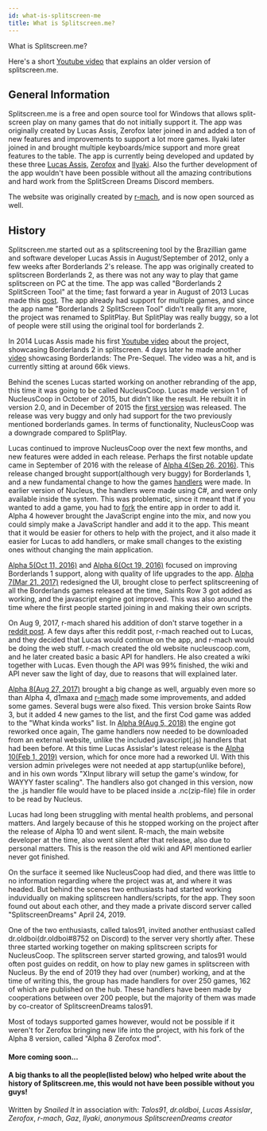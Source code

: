 ```yaml
---
id: what-is-splitscreen-me
title: What is Splitscreen.me?
---
```


What is Splitscreen.me?

Here's a short [Youtube video](https://www.youtube.com/watch?v=jbituCgu3Bc) that explains an older version of splitscreen.me.

## General Information
Splitscreen.me is a free and open source tool for Windows that allows split-screen play on many games that do not initially support it. The app was originally created by Lucas Assis, Zerofox later joined in and added a ton of new features and improvements to support a lot more games. Ilyaki later joined in and brought multiple keyboards/mice support and more great features to the table. The app is currently being developed and updated by these three [Lucas Assis](https://github.com/lucasassislar), [Zerofox](https://github.com/ZeroFox5866) and [Ilyaki](https://github.com/ilyaki). 
Also the further development of the app wouldn't have been possible without all the amazing contributions and hard work from the SplitScreen Dreams Discord members.

The website was originally created by [r-mach](https://github.com/r-mach), and is now open sourced as well.

## History
Splitscreen.me started out as a splitscreening tool by the Brazillian game and software developer Lucas Assis in August/September of 2012, only a few weeks after Borderlands 2's release. The app was originally created to splitscreen Borderlands 2, as there was not any way to play that game splitscreen on PC at the time. The app was called "Borderlands 2 SplitScreen Tool" at the time; fast forward a year in August of 2013 Lucas made this [post](https://steamcommunity.com/app/49520/discussions/0/864977025916708574/). The app already had support for multiple games, and since the app name "Borderlands 2 SplitScreen Tool" didn't really fit any more, the project was renamed to SplitPlay. But SplitPlay was really buggy, so a lot of people were still using the original tool for borderlands 2.

In 2014 Lucas Assis made his first [Youtube video](https://www.youtube.com/watch?v=rFLCTIJHxQI) about the project, showcasing Borderlands 2 in splitscreen. 4 days later he made another [video](https://www.youtube.com/watch?v=GBdW1qzRUbQ) showcasing Borderlands: The Pre-Sequel. The video was a hit, and is currently sitting at around 66k views.

Behind the scenes Lucas started working on another rebranding of the app, this time it was going to be called NucleusCoop. Lucas made version 1 of NucleusCoop in October of 2015, but didn't like the result. He rebuilt it in version 2.0, and in December of 2015 the [first version](https://github.com/lucasassislar/nucleuscoop/releases/tag/v2.0-alpha-1) was released. The release was very buggy and only had support for the two previously mentioned borderlands games. In terms of functionality, NucleusCoop was a downgrade compared to SplitPlay. 

Lucas continued to improve NucleusCoop over the next few months, and new features were added in each release. Perhaps the first notable update came in September of 2016 with the release of [Alpha 4(Sep 26, 2016)](https://github.com/lucasassislar/nucleuscoop/releases/tag/v2.0-alpha-4). This release changed brought support(although very buggy) for Borderlands 1, and a new fundamental change to how the games [handlers](https://www.splitscreen.me/docs/handlers/) were made. In earlier version of Nucleus, the handlers were made using C#, and were only available inside the system. This was problematic, since it meant that if you wanted to add a game, you had to [fork](https://help.github.com/en/github/getting-started-with-github/fork-a-repo) the entire app in order to add it. Alpha 4 however brought the JavaScript engine into the mix, and now you could simply make a JavaScript handler and add it to the app. This meant that it would be easier for others to help with the project, and it also made it easier for Lucas to add handlers, or make small changes to the existing ones without changing the main application. 

[Alpha 5(Oct 11, 2016)](https://github.com/lucasassislar/nucleuscoop/releases/tag/v2.0-alpha-5) and [Alpha 6(Oct 19, 2016)](https://github.com/lucasassislar/nucleuscoop/releases/tag/v2.0-alpha-6) focused on improving Borderlands 1 support, along with quality of life upgrades to the app. [Alpha 7(Mar 21, 2017)](https://github.com/lucasassislar/nucleuscoop/releases/tag/v2.0-alpha-7) redesigned the UI, brought close to perfect splitscreening of all the Borderlands games released at the time, Saints Row 3 got added as working, and the javascript engine got improved. This was also around the time where the first people started joining in and making their own scripts. 

On Aug 9, 2017, r-mach shared his addition of don't starve together in a [reddit post](https://www.reddit.com/r/nucleuscoop/comments/6sl4k3/added_dont_starve_together_pc_split_screen/). A few days after this reddit post, r-mach reached out to Lucas, and they decided that Lucas would continue on the app, and r-mach would be doing the web stuff. r-mach created the old website nucleuscoop.com, and he later created basic a basic API for handlers. He also created a wiki together with Lucas. Even though the API was 99% finished, the wiki and API never saw the light of day, due to reasons that will explained later. 

[Alpha 8(Aug 27, 2017)](https://github.com/lucasassislar/nucleuscoop/releases/tag/v2.0-alpha-8) brought a big change as well, arguably even more so than Alpha 4, d1maxa and [r-mach](https://github.com/r-mach) made some improvements, and added some games. Several bugs were also fixed. This version broke Saints Row 3, but it added 4 new games to the list, and the first Cod game was added to the "What kinda works" list. In [Alpha 9(Aug 5, 2018)](https://github.com/lucasassislar/nucleuscoop/releases/tag/v2.0-alpha-9) the engine got reworked once again, The game handlers now needed to be downloaded from an external website, unlike the included javascript(.js) handlers that had been before. At this time Lucas Assislar's latest release is the [Alpha 10(Feb 1, 2019)](https://github.com/lucasassislar/nucleuscoop/releases/tag/v2.0-alpha-10) version, which for once more had a reworked UI. With this version admin priveleges were not needed at app startup(unlike before), and in his own words "XInput library will setup the game's window, for WAYYY faster scaling". The handlers also got changed in this version, now the .js handler file would have to be placed inside a .nc(zip-file) file in order to be read by Nucleus.

Lucas had long been struggling with mental health problems, and personal matters. And largely because of this he stopped working on the project after the release of Alpha 10 and went silent. R-mach, the main website developer at the time, also went silent after that release, also due to personal matters. This is the reason the old wiki and API mentioned earlier never got finished.

On the surface it seemed like NucleusCoop had died, and there was little to no information regarding where the project was at, and where it was headed. But behind the scenes two enthusiasts had started working induvidually on making splitscreen handlers/scripts, for the app. They soon found out about each other, and they made a private discord server called "SplitscreenDreams" April 24, 2019. 

One of the two enthusiasts, called talos91, invited another enthusiast called dr.oldboi(dr.oldboi#8752 on Discord) to the server very shortly after. These three started working together on making splitscreen scripts for NucleusCoop. The splitscreen server started growing, and talos91 would often post guides on reddit, on how to play new games in splitscreen with Nucleus. By the end of 2019 they had over (number) working, and at the time of writing this, the group has made handlers for over 250 games, 162 of which are published on the hub. These handlers have been made by cooperations between over 200 people, but the majority of them was made by co-creator of SplitscreenDreams talos91.

Most of todays supported games however, would not be possible if it weren't for Zerofox bringing new life into the project, with his fork of the Alpha 8 version, called "Alpha 8 Zerofox mod".

#### More coming soon...

#### A big thanks to all the people(listed below) who helped write about the history of Splitscreen.me, this would not have been possible without you guys!

Written by *Snailed lt* in association with: *Talos91*, *dr.oldboi*, *Lucas Assislar*, *Zerofox*, *r-mach*, *Gaz*, *Ilyaki*, *anonymous SplitscreenDreams creator*
